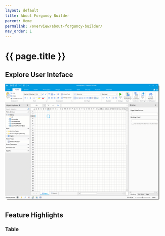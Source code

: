 ```yaml
---
layout: default
title: About Forguncy Builder
parent: Home
permalink: /overview/about-forguncy-builder/
nav_order: 1
---
```


# {{ page.title }}

## Explore User Inteface
![forguncy-builder](/assets/images/product-images/forguncy-builder-explore-gif)






## Feature Highlights

### Table



